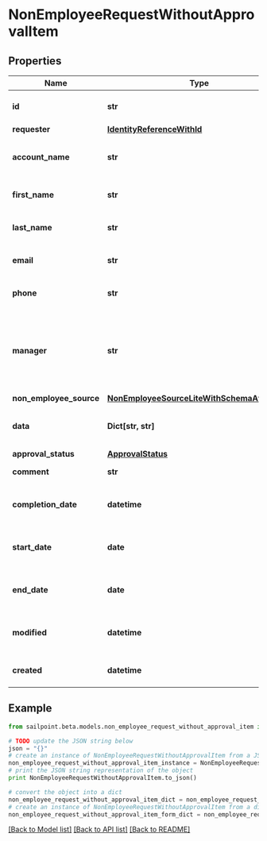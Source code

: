 # NonEmployeeRequestWithoutApprovalItem


## Properties

Name | Type | Description | Notes
------------ | ------------- | ------------- | -------------
**id** | **str** | Non-Employee request id. | [optional] 
**requester** | [**IdentityReferenceWithId**](IdentityReferenceWithId.md) |  | [optional] 
**account_name** | **str** | Requested identity account name. | [optional] 
**first_name** | **str** | Non-Employee&#39;s first name. | [optional] 
**last_name** | **str** | Non-Employee&#39;s last name. | [optional] 
**email** | **str** | Non-Employee&#39;s email. | [optional] 
**phone** | **str** | Non-Employee&#39;s phone. | [optional] 
**manager** | **str** | The account ID of a valid identity to serve as this non-employee&#39;s manager. | [optional] 
**non_employee_source** | [**NonEmployeeSourceLiteWithSchemaAttributes**](NonEmployeeSourceLiteWithSchemaAttributes.md) |  | [optional] 
**data** | **Dict[str, str]** | Attribute blob/bag for a non-employee. | [optional] 
**approval_status** | [**ApprovalStatus**](ApprovalStatus.md) |  | [optional] 
**comment** | **str** | comment of requester | [optional] 
**completion_date** | **datetime** | When the request was completely approved. | [optional] 
**start_date** | **date** | Non-Employee employment start date. | [optional] 
**end_date** | **date** | Non-Employee employment end date. | [optional] 
**modified** | **datetime** | When the request was last modified. | [optional] 
**created** | **datetime** | When the request was created. | [optional] 

## Example

```python
from sailpoint.beta.models.non_employee_request_without_approval_item import NonEmployeeRequestWithoutApprovalItem

# TODO update the JSON string below
json = "{}"
# create an instance of NonEmployeeRequestWithoutApprovalItem from a JSON string
non_employee_request_without_approval_item_instance = NonEmployeeRequestWithoutApprovalItem.from_json(json)
# print the JSON string representation of the object
print NonEmployeeRequestWithoutApprovalItem.to_json()

# convert the object into a dict
non_employee_request_without_approval_item_dict = non_employee_request_without_approval_item_instance.to_dict()
# create an instance of NonEmployeeRequestWithoutApprovalItem from a dict
non_employee_request_without_approval_item_form_dict = non_employee_request_without_approval_item.from_dict(non_employee_request_without_approval_item_dict)
```
[[Back to Model list]](../README.md#documentation-for-models) [[Back to API list]](../README.md#documentation-for-api-endpoints) [[Back to README]](../README.md)


